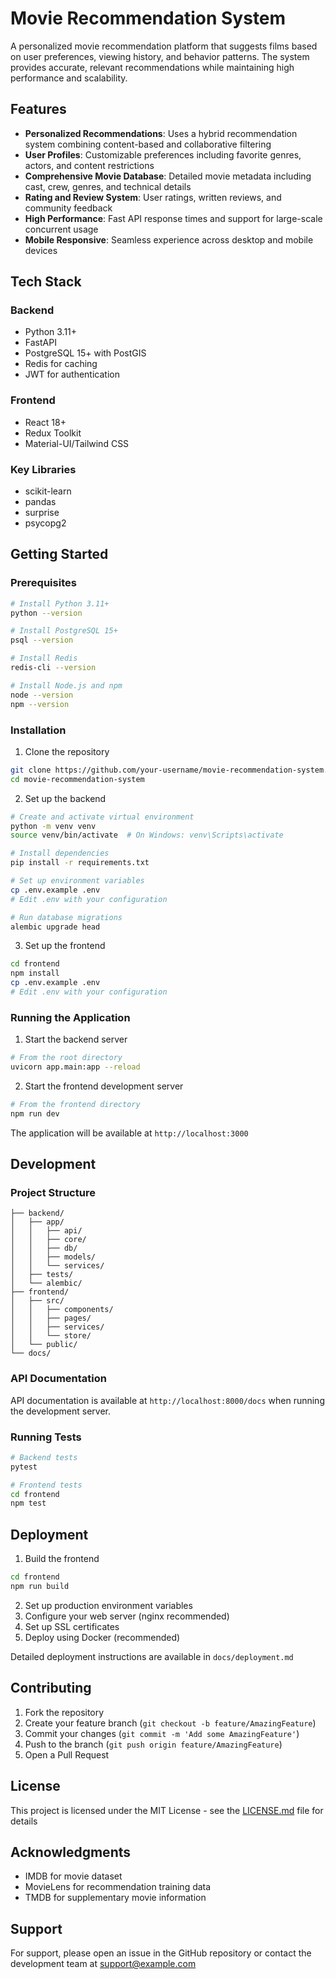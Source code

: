 # Movie Recommendation System

A personalized movie recommendation platform that suggests films based on user preferences, viewing history, and behavior patterns. The system provides accurate, relevant recommendations while maintaining high performance and scalability.

## Features

- **Personalized Recommendations**: Uses a hybrid recommendation system combining content-based and collaborative filtering
- **User Profiles**: Customizable preferences including favorite genres, actors, and content restrictions
- **Comprehensive Movie Database**: Detailed movie metadata including cast, crew, genres, and technical details
- **Rating and Review System**: User ratings, written reviews, and community feedback
- **High Performance**: Fast API response times and support for large-scale concurrent usage
- **Mobile Responsive**: Seamless experience across desktop and mobile devices

## Tech Stack

### Backend
- Python 3.11+
- FastAPI
- PostgreSQL 15+ with PostGIS
- Redis for caching
- JWT for authentication

### Frontend
- React 18+
- Redux Toolkit
- Material-UI/Tailwind CSS

### Key Libraries
- scikit-learn
- pandas
- surprise
- psycopg2

## Getting Started

### Prerequisites

```bash
# Install Python 3.11+
python --version

# Install PostgreSQL 15+
psql --version

# Install Redis
redis-cli --version

# Install Node.js and npm
node --version
npm --version
```

### Installation

1. Clone the repository
```bash
git clone https://github.com/your-username/movie-recommendation-system.git
cd movie-recommendation-system
```

2. Set up the backend
```bash
# Create and activate virtual environment
python -m venv venv
source venv/bin/activate  # On Windows: venv\Scripts\activate

# Install dependencies
pip install -r requirements.txt

# Set up environment variables
cp .env.example .env
# Edit .env with your configuration

# Run database migrations
alembic upgrade head
```

3. Set up the frontend
```bash
cd frontend
npm install
cp .env.example .env
# Edit .env with your configuration
```

### Running the Application

1. Start the backend server
```bash
# From the root directory
uvicorn app.main:app --reload
```

2. Start the frontend development server
```bash
# From the frontend directory
npm run dev
```

The application will be available at `http://localhost:3000`

## Development

### Project Structure
```
├── backend/
│   ├── app/
│   │   ├── api/
│   │   ├── core/
│   │   ├── db/
│   │   ├── models/
│   │   └── services/
│   ├── tests/
│   └── alembic/
├── frontend/
│   ├── src/
│   │   ├── components/
│   │   ├── pages/
│   │   ├── services/
│   │   └── store/
│   └── public/
└── docs/
```

### API Documentation

API documentation is available at `http://localhost:8000/docs` when running the development server.

### Running Tests

```bash
# Backend tests
pytest

# Frontend tests
cd frontend
npm test
```

## Deployment

1. Build the frontend
```bash
cd frontend
npm run build
```

2. Set up production environment variables
3. Configure your web server (nginx recommended)
4. Set up SSL certificates
5. Deploy using Docker (recommended)

Detailed deployment instructions are available in `docs/deployment.md`

## Contributing

1. Fork the repository
2. Create your feature branch (`git checkout -b feature/AmazingFeature`)
3. Commit your changes (`git commit -m 'Add some AmazingFeature'`)
4. Push to the branch (`git push origin feature/AmazingFeature`)
5. Open a Pull Request

## License

This project is licensed under the MIT License - see the [LICENSE.md](LICENSE.md) file for details

## Acknowledgments

- IMDB for movie dataset
- MovieLens for recommendation training data
- TMDB for supplementary movie information

## Support

For support, please open an issue in the GitHub repository or contact the development team at support@example.com